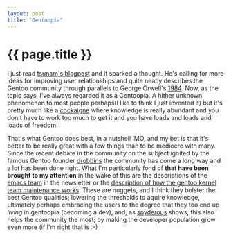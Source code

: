 ```yaml
---
layout: post
title: "Gentoopia"
---
```


{{ page.title }}
================

I just read <a href="http://tsunam.org/2008/02/22/activity/">tsunam's blogpost</a> and it sparked a thought. He's calling for more ideas for improving user relationships and quite neatly describes the Gentoo community through parallels to George Orwell's  <a href="http://imdb.com/title/tt0087803/">1984</a>. Now, as the topic says, I've always regarded it as a Gentoopia. A hither unknown phenomenon to most people perhaps(I like to think I just invented it) but it's pretty much like a <a href="http://en.wikipedia.org/wiki/Cockaigne">cockaigne</a> where knowledge is really abundant and you don't have to work too much to get it and you have loads and loads and loads of freedom.

That's what Gentoo does best, in a nutshell IMO, and my bet is that it's better to be really great with a few things than to be mediocre with many. Since the recent debate in the community on the subject ignited by the famous Gentoo founder <a href="http://blog.funtoo.org/">drobbins</a> the community has come a long way and a lot has been done right. What I'm particularly fond of <b>that have been brought to my attention</b> in the wake of this are the descriptions of the <a class="description" target="_blank" title="emacs" href="http://www.gentoo.org/proj/en/lisp/emacs/">emacs team</a> in the newsletter or the <a href="http://www.gentoo.org/proj/en/kernel/maintenance.xml">description of how the gentoo kernel team maintenance works</a>. These are nuggets, and I think they bolster the best Gentoo qualities; lowering the thresholds to aquire knowledge, ultimately perhaps embracing the users to the degree that they too end up *living* in gentoopia (becoming a dev), and, as <a target="_blank" href="http://spyderous.livejournal.com/">spyderous</a> shows, this  also helps the community the most; by making the developer population grow even more (if I'm right that is :-)

